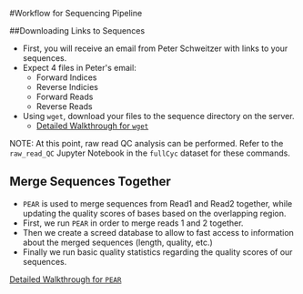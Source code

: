#Workflow for Sequencing Pipeline

##Downloading Links to Sequences

* First, you will receive an email from Peter Schweitzer with links to your sequences.
* Expect 4 files in Peter's email:
  * Forward Indices
  * Reverse Indicies
  * Forward Reads
  * Reverse Reads
* Using `wget`, download your files to the sequence directory on the server.
  * [Detailed Walkthrough for `wget`](./detailed_walkthroughs/wget.md)

NOTE: At this point, raw read QC analysis can be performed. Refer to the `raw_read_QC` Jupyter Notebook in the `fullCyc` dataset for these commands.

## Merge Sequences Together 

* `PEAR` is used to merge sequences from Read1 and Read2 together, while updating the quality scores of bases based on the overlapping region.
* First, we run `PEAR` in order to merge reads 1 and 2 together.
* Then we create a screed database to allow to fast access to information about the merged sequences (length, quality, etc.)
* Finally we run basic quality statistics regarding the quality scores of our sequences. 

[Detailed Walkthrough for `PEAR`](./detailed_walkthroughs/pear.md)




